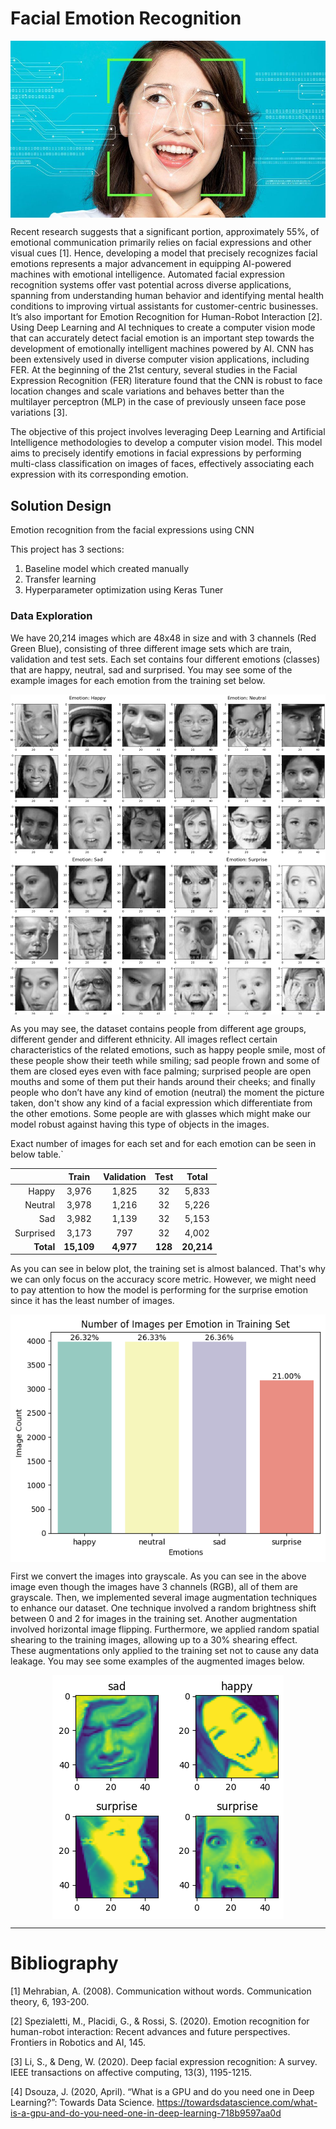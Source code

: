 # Facial Emotion Recognition

<img src='Images/fer-title.jpeg' align='center' alt='Facial Emotion Recognition'></img>

Recent research suggests that a significant portion, approximately 55%, of emotional communication primarily relies on facial expressions and other visual cues [1]. Hence, developing a model that precisely recognizes facial emotions represents a major advancement in equipping AI-powered machines with emotional intelligence. Automated facial expression recognition systems offer vast potential across diverse applications, spanning from understanding human behavior and identifying mental health conditions to improving virtual assistants for customer-centric businesses. It’s also important for Emotion Recognition for Human-Robot Interaction [2]. Using Deep Learning and AI techniques to create a computer vision mode that can accurately detect facial emotion is an important step towards the development of emotionally intelligent machines powered by AI. CNN has been extensively used in diverse computer vision applications, including FER. At the beginning of the 21st century, several studies in the Facial Expression Recognition (FER) literature found that the CNN is robust to face location changes and scale variations and behaves better than the multilayer perceptron (MLP) in the case of previously unseen face pose variations [3].

The objective of this project involves leveraging Deep Learning and Artificial Intelligence methodologies to develop a computer vision model. This model aims to precisely identify emotions in facial expressions by performing multi-class classification on images of faces, effectively associating each expression with its corresponding emotion.

## Solution Design

Emotion recognition from the facial expressions using CNN

This project has 3 sections:
1. Baseline model which created manually
2. Transfer learning
3. Hyperparameter optimization using Keras Tuner

### Data Exploration

We have 20,214 images which are 48x48 in size and with 3 channels (Red Green Blue), consisting of three different image sets which are train, validation and test sets. Each set contains four different emotions (classes) that are happy, neutral, sad and surprised. You may see some of the example images for each emotion from the training set below. 

<img src='Images/emotions.jpg' align='center' alt='Ramdom images from the training set for facial expression'></img>

As you may see, the dataset contains people from different age groups, different gender and different ethnicity. All images reflect certain characteristics of the related emotions, such as happy people smile, most of these people show their teeth while smiling; sad people frown and some of them are closed eyes even with face palming; surprised people are open mouths and some of them put their hands around their cheeks; and finally people who don’t have any kind of emotion (neutral) the moment the picture taken, don't show any kind of a facial expression which differentiate from the other emotions. Some people are with glasses which might make our model robust against having this type of objects in the images.

Exact number of images for each set and for each emotion can be seen in below table.`

|     |Train|Validation|Test|Total|
|----:|:---:|:--------:|:--:|:---:|
|Happy|3,976|1,825|32|5,833|
|Neutral|3,978|1,216|32|5,226|
|Sad|3,982|1,139|32|5,153|
|Surprised|3,173|797|32|4,002|
|**Total**|**15,109**|**4,977**|**128**|**20,214**|

As you can see in below plot, the training set is almost balanced. That's why we can only focus on the accuracy score metric. However, we might need to pay attention to how the model is performing for the surprise emotion since it has the least number of images.
<p align='center' >
  <img src='Images/distribution-train-set.png' align='center' alt='Distribution of the classes in training set'></img>
</p>

First we convert the images into grayscale. As you can see in the above image even though the images have 3 channels (RGB), all of them are grayscale. Then, we implemented several image augmentation techniques to enhance our dataset. One technique involved a random brightness shift between 0 and 2 for images in the training set. Another augmentation involved horizontal image flipping. Furthermore, we applied random spatial shearing to the training images, allowing up to a 30% shearing effect. These augmentations only applied to the training set not to cause any data leakage. You may see some examples of the augmented images below.

<p align='center' >
  <img src='Images/augmented-images.png' align='center' alt='Augmented images'></img>
</p>

---
# Bibliography

[1] Mehrabian, A. (2008). Communication without words. Communication theory, 6, 193-200.

[2] Spezialetti, M., Placidi, G., & Rossi, S. (2020). Emotion recognition for human-robot interaction: Recent advances and future perspectives. Frontiers in Robotics and AI, 145.

[3] Li, S., & Deng, W. (2020). Deep facial expression recognition: A survey. IEEE transactions on affective computing, 13(3), 1195-1215.

[4] Dsouza, J. (2020, April). “What is a GPU and do you need one in Deep Learning?”: Towards Data Science. https://towardsdatascience.com/what-is-a-gpu-and-do-you-need-one-in-deep-learning-718b9597aa0d
